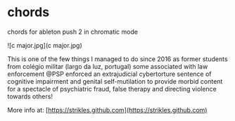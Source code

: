 # chords
chords for ableton push 2 in chromatic mode

![c major.jpg](c major.jpg)

This is one of the few things I managed to do since 2016 as former students from colégio militar (largo da luz, portugal) some associated with law enforcement @PSP enforced an extrajudicial cybertorture sentence of cognitive impairment and genital self-mutilation to provide morbid content for a spectacle of psychiatric fraud, false therapy and directing violence towards others!

More info at:
[https://strikles.github.com](https://strikles.github.com)
